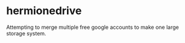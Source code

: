 # hermionedrive
Attempting to merge multiple free google accounts to make one large storage system. 
